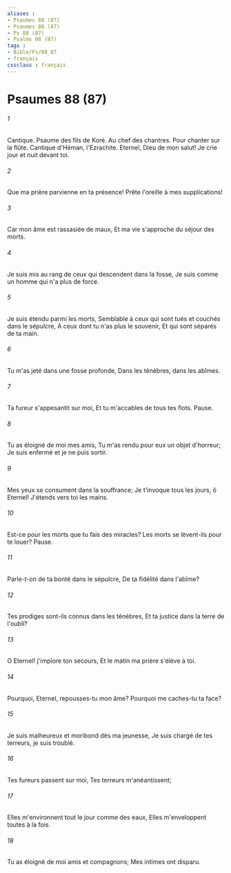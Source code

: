 ```yaml
---
aliases : 
- Psaumes 88 (87)
- Psaumes 88 (87)
- Ps 88 (87)
- Psalms 88 (87)
tags : 
- Bible/Ps/88_87
- français
cssclass : français
---
```


# Psaumes 88 (87)

###### 1
Cantique. Psaume des fils de Koré. Au chef des chantres. Pour chanter sur la flûte. Cantique d'Héman, l'Ezrachite. Eternel, Dieu de mon salut! Je crie jour et nuit devant toi.
###### 2
Que ma prière parvienne en ta présence! Prête l'oreille à mes supplications!
###### 3
Car mon âme est rassasiée de maux, Et ma vie s'approche du séjour des morts.
###### 4
Je suis mis au rang de ceux qui descendent dans la fosse, Je suis comme un homme qui n'a plus de force.
###### 5
Je suis étendu parmi les morts, Semblable à ceux qui sont tués et couchés dans le sépulcre, A ceux dont tu n'as plus le souvenir, Et qui sont séparés de ta main.
###### 6
Tu m'as jeté dans une fosse profonde, Dans les ténèbres, dans les abîmes.
###### 7
Ta fureur s'appesantit sur moi, Et tu m'accables de tous tes flots. Pause.
###### 8
Tu as éloigné de moi mes amis, Tu m'as rendu pour eux un objet d'horreur; Je suis enfermé et je ne puis sortir.
###### 9
Mes yeux se consument dans la souffrance; Je t'invoque tous les jours, ô Eternel! J'étends vers toi les mains.
###### 10
Est-ce pour les morts que tu fais des miracles? Les morts se lèvent-ils pour te louer? Pause.
###### 11
Parle-t-on de ta bonté dans le sépulcre, De ta fidélité dans l'abîme?
###### 12
Tes prodiges sont-ils connus dans les ténèbres, Et ta justice dans la terre de l'oubli?
###### 13
O Eternel! j'implore ton secours, Et le matin ma prière s'élève à toi.
###### 14
Pourquoi, Eternel, repousses-tu mon âme? Pourquoi me caches-tu ta face?
###### 15
Je suis malheureux et moribond dès ma jeunesse, Je suis chargé de tes terreurs, je suis troublé.
###### 16
Tes fureurs passent sur moi, Tes terreurs m'anéantissent;
###### 17
Elles m'environnent tout le jour comme des eaux, Elles m'enveloppent toutes à la fois.
###### 18
Tu as éloigné de moi amis et compagnons; Mes intimes ont disparu.
